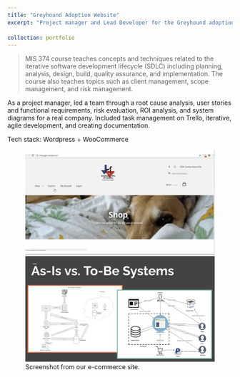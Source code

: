 ```yaml
---
title: "Greyhound Adoption Website"
excerpt: "Project manager and Lead Developer for the Greyhound adoption website project in MIS 374, where our student team worked with a local business to create an ecommerce website. <br/><img src='/assets/images/win_1.png'>"

collection: portfolio
---
```


> MIS 374 course teaches concepts and techniques related to the iterative software development lifecycle (SDLC) including planning, analysis, design, build, quality assurance, and implementation. The course also teaches topics such as client management, scope management, and risk management.
 
As a project manager, led a team through a root cause analysis, user stories and functional requirements, risk evaluation, ROI analysis, and system diagrams for a real company. Included task management on Trello, iterative, agile development, and creating documentation.


Tech stack: Wordpress + WooCommerce

<figure class="half">
	<img src='/assets/images/ut_1.png'>
	<img src='/assets/images/ut_2.png'>
	<figcaption>Screenshot from our e-commerce site.</figcaption>
</figure>
 
 

